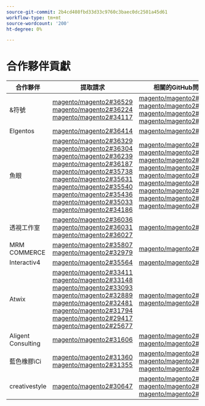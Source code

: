```yaml
---
source-git-commit: 2b4cd408fbd33d33c9760c3baec0dc2501a45d61
workflow-type: tm+mt
source-wordcount: '200'
ht-degree: 0%

---
```

# 合作夥伴貢獻

| 合作夥伴 | 提取請求 | 相關的GitHub問題 |
| ------- | ------- | ------- |
| &amp;符號 | [magento/magento2#36529](https://github.com/magento/magento2/pull/36529) [magento/magento2#36224](https://github.com/magento/magento2/pull/36224) [magento/magento2#34117](https://github.com/magento/magento2/pull/34117) | [magento/magento2#36726](https://github.com/magento/magento2/issues/36726) [magento/magento2#35546](https://github.com/magento/magento2/issues/35546) [magento/magento2#36334](https://github.com/magento/magento2/issues/36334) [magento/magento2#36628](https://github.com/magento/magento2/issues/36628) |
| Elgentos | [magento/magento2#36414](https://github.com/magento/magento2/pull/36414) | [magento/magento2#36831](https://github.com/magento/magento2/issues/36831) |
| 魚眼 | [magento/magento2#36329](https://github.com/magento/magento2/pull/36329) [magento/magento2#36304](https://github.com/magento/magento2/pull/36304) [magento/magento2#36239](https://github.com/magento/magento2/pull/36239) [magento/magento2#36187](https://github.com/magento/magento2/pull/36187) [magento/magento2#35738](https://github.com/magento/magento2/pull/35738) [magento/magento2#35631](https://github.com/magento/magento2/pull/35631) [magento/magento2#35540](https://github.com/magento/magento2/pull/35540) [magento/magento2#35436](https://github.com/magento/magento2/pull/35436) [magento/magento2#35033](https://github.com/magento/magento2/pull/35033) [magento/magento2#34186](https://github.com/magento/magento2/pull/34186) | [magento/magento2#36641](https://github.com/magento/magento2/issues/36641) [magento/magento2#36338](https://github.com/magento/magento2/issues/36338) [magento/magento2#36554](https://github.com/magento/magento2/issues/36554) [magento/magento2#36646](https://github.com/magento/magento2/issues/36646) [magento/magento2#36648](https://github.com/magento/magento2/issues/36648) [magento/magento2#35325](https://github.com/magento/magento2/issues/35325) [magento/magento2#35711](https://github.com/magento/magento2/issues/35711) [magento/magento2#35488](https://github.com/magento/magento2/issues/35488) [magento/magento2#34321](https://github.com/magento/magento2/issues/34321) |
| 透視工作室 | [magento/magento2#36036](https://github.com/magento/magento2/pull/36036) [magento/magento2#36031](https://github.com/magento/magento2/pull/36031) [magento/magento2#36027](https://github.com/magento/magento2/pull/36027) | [magento/magento2#36337](https://github.com/magento/magento2/issues/36337) |
| MRM COMMERCE | [magento/magento2#35807](https://github.com/magento/magento2/pull/35807) [magento/magento2#32979](https://github.com/magento/magento2/pull/32979) | [magento/magento2#35994](https://github.com/magento/magento2/issues/35994) |
| Interactiv4 | [magento/magento2#35564](https://github.com/magento/magento2/pull/35564) | [magento/magento2#35568](https://github.com/magento/magento2/issues/35568) |
| Atwix | [magento/magento2#33411](https://github.com/magento/magento2/pull/33411) [magento/magento2#33148](https://github.com/magento/magento2/pull/33148) [magento/magento2#33093](https://github.com/magento/magento2/pull/33093) [magento/magento2#32889](https://github.com/magento/magento2/pull/32889) [magento/magento2#32481](https://github.com/magento/magento2/pull/32481) [magento/magento2#31794](https://github.com/magento/magento2/pull/31794) [magento/magento2#29417](https://github.com/magento/magento2/pull/29417) [magento/magento2#25677](https://github.com/magento/magento2/pull/25677) | [magento/magento2#35858](https://github.com/magento/magento2/issues/35858) [magento/magento2#29418](https://github.com/magento/magento2/issues/29418) |
| Aligent Consulting | [magento/magento2#31606](https://github.com/magento/magento2/pull/31606) | [magento/magento2#31643](https://github.com/magento/magento2/issues/31643) [magento/magento2#31866](https://github.com/magento/magento2/issues/31866) |
| 藍色橡膠iCi | [magento/magento2#31360](https://github.com/magento/magento2/pull/31360) [magento/magento2#31355](https://github.com/magento/magento2/pull/31355) | [magento/magento2#31443](https://github.com/magento/magento2/issues/31443) [magento/magento2#31373](https://github.com/magento/magento2/issues/31373) [magento/magento2#32625](https://github.com/magento/magento2/issues/32625) |
| creativestyle | [magento/magento2#30647](https://github.com/magento/magento2/pull/30647) | [magento/magento2#30672](https://github.com/magento/magento2/issues/30672) [magento/magento2#32985](https://github.com/magento/magento2/issues/32985) [magento/magento2#30613](https://github.com/magento/magento2/issues/30613) |